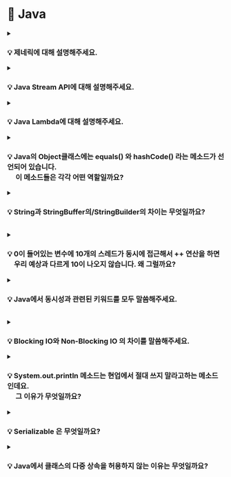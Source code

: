 # 📃 Java


<details>
<summary><strong><h3> 💡 제네릭에 대해 설명해주세요. </h3></strong></summary>
<div markdown="1">

    클래스나 메소드에서 사용할 내부 데이터 타입을 컴파일 시에 미리 지정하는 방법

### 📌 제네릭은 왜 사용하나요?
- 제네릭은 컴파일 타임에 타입 검사를 실행하기 때문에, <strong>런타임에 타입 안정성</strong>을 보장한다.  
    (런타임에 발생할 수 있는 ClassCastException을 컴파일 타임에서 체크 가능)

- 제네릭은 미리 타입을 지정하기 때문에, 런타임 시점에서 반환 값에 대한 타입 변환 및 타입 검사에 들어가는 오버헤드를 줄일 수 있다.

<br>

### 📌 제네릭의 변성에 대해 설명해주세요.

    🔥 제네릭은 기본적으로 무공변이다.

    어떠한 T 타입의 공변성을 허용하려면 <? extend T>를 사용한다.
    어떠한 T 타입의 반공변성을 허용하려면 <? super T>를 사용한다.

<br>

### 📌변성과 공변/반공변/무공변에 대해 설명해주세요.

<strong>변성</strong>은 타입의 상속 계층 관계에서 서로 다른 타입 간에 어떤 관계가 있는지를 나타태는 지표이다.

<br>

<strong>공변</strong> : `S` 가 `T` 의 하위 타입이면,
`List<S>` 는 `List<T>` 의 하위 타입이다.

<strong>반공변</strong> : `S` 가 `T`의 하위 타입이면,
T[] 는 S[] 의 하위 타입이다. (공변의 반대) 
`List<T>` 는 `List<S>` 의 하위 타입이다. (공변의 반대)

<strong>무공변</strong> : `S` 와 `T` 는 서로 관계가 없다.
`List<S>` 와 `List<T>` 는 서로 다른 타입이다.

<br>

</div>
</details>

<details>
<summary><strong><h3> 💡 Java Stream API에 대해 설명해주세요.</h3></strong></summary>
<div markdown="1">
</div>

    Stream API는 컬렉션 / 배열에 저장된 요소들을 하나씩 참조하면서 반복적으로 처리할 수 있는 기능을 제공한다.


<br>

### 📌 Java Stream API의 특징에는 무엇이 있나요?


### 1️⃣ 원본의 데이터를 변경하지 않는다.
    Stream API는 원본 데이터를 복사하여 별도의 Stream을 생성하기 때문에 원본 데이터를 변경하지 않는다.


### 2️⃣ Stream은 일회용이다.

    재 사용이 가능한 Collection과 달리, Stream API는 일회용이다.  

만약 닫힌 Stream을 재 사용한다면 IllegalStateException이 발생하게 되므로, 재 사용이 필요한 경우에는 Stream을 다시 생성해주어야 한다.

<br>


### 3️⃣ 내부 반복으로 작업을 처리한다.
외부 반복을 통해 작업하는 Collection과 달리, Stream은 <strong>내부 반복</strong>을 통해 작업을 수행한다.

![Alt text](image-2.png)

    🔥 내부 반복자는 멀티 코어 CPU를 최대한 활용하기 위해, 요소들을 분배시켜 병렬적으로 작업 할 수 있다.

![Alt text](image-3.png)

<br>

### 4️⃣ Stream은 쉬운 병렬 처리를 지원한다.
    parallelStream() 메소드를 호출하여 병렬 Stream을 생성함으로써 손쉽게 병렬 처리할 수 있다.


### 5️⃣ Stream은 지연 연산을 수행한다.

    데이터 처리를 필요로 할 때까지 연산을 지연시키고, 필요한 연산만 수행하여 성능을 최적화할 수 있다.

<br>

스트림 파이프라인을 실행하게 되면 JVM은 곧바로 스트림 연산을 실행시키지 않는다.  

<br>


최소한의 필수적인 작업만을 수행하고자, 즉 지연 연산을 위한 준비작업을 수행한다. 
1. 스트림 파이프라인이 어떠한 중간 연산과 최종 연산으로 구성 되어 있는지 검사한다.  

2. 검사 결과를 바탕으로 JVM은 어떠한 방식으로 최적화를 진행할지 미리 계획하고, 그 계획에 따라 스트림의 개별 요소에 대한 스트림 연산을 수행하게 된다.
   
<br>

🔥 스트림에서 제공하는 최적화 전략으로는 <strong>루프 퓨전</strong>과 <strong>쇼트 서킷</strong>이 대표적이다.

<br>
<details>
<summary><strong>[루프 퓨전]</strong></summary>
<div markdown="1">

<br>

    Stream 파이프라인에서 연속적으로 체이닝된 복수의 스트림 연산을 하나의 연산 과정으로 병합시키는 방법
</div>
</details>

<br>
<details>
<summary><strong>[쇼트 서킷]</strong></summary>
<div markdown="1">
<br>

    불필요한 연산을 의도적으로 수행하지 않음으로써 실행 속도를 높이는 기법
    
    Ex) limit과 같은 쇼트 서킷 연산을 활용하여 스트림의 일부 요소들에 대한 연산을 완전히 생략한다.


<br>

</div>
</details>

<br>
<br>


### 📌 Stream과 for-loop의 성능 차이를 비교해 주세요.

    🔥 일반적으로 for-loop이 Stream보다 빠르다.


<br>

**🤷🏻‍♀️ 왜 for문이 더 빠를까?**

1. Stream은 <strong>매개변수를 통한 값 복사</strong>를 통해 원본 데이터의 불변성을 지원한다.  

    이로 인해 메모리 사용 증가, 복사로 인한 오버헤드 등으로 속도가 상대적으로 느리다.

<br>

2. <strong>Stream은 내부 최적화가 상대적으로 부족하다.</strong> 
   
    for-loop는 오래 전부터 사용되온 문법이기 때문에,
    for-loop에 대한 JIT Compiler의 내부 최적화가 잘 되어있는 반면
    
    Stream은 Java8 이후에 도입된 기능으로, 상대적으로 내부 최적화가 부족하기 때문이다.

<br>

### Stream 사용 시, for-loop 대비 속도 손실을 줄이려면

✅ Collection이 되는 스트림 소스의 크기가 충분히 크거나,     

✅ 컴퓨팅 연산이 CPU-intensive할 정도로 비용이 매우 비싸거나,    

✅ 병렬 스트림을 사용한다면, 스트림 소스인 Collection은 split하기 쉬운 자료 구조여야 하며, 연산이 stateful하지 않아야 한다.

<br>

🔥 가독성 / 유지 보수의 측면과 성능적인 측면을 고려해서 for-loop 또는 Stream을 선택해 사용하자.

<br>
</details>


<details>
<summary><strong><h3> 💡 Java Lambda에 대해 설명해주세요. </h3></strong></summary>
<div markdown="1">
<br>
    
    🔥 함수를 하나의 식으로 표현한 것

<br>

-  **[특징]**
   - 람다식 내에서 사용되는 지역변수는 final이 붙지 않아도 상수로 간주된다.
   - 람다식으로 선언된 변수 명은 다른 변수명과 중복될 수 없다.

<br>

-  **[장점]**  

   <strong> 🤷🏻‍♀️ Java Lambda는 왜 만들어졌고, 어느 때 주로 사용할까요? </strong>

   - 개발자의 의도가 명확히 드러나 가독성이 높아진다.
   - 함수를 만드는 과정 없이 한번에 처리할 수 있어 생산성이 높아진다.
   - 병렬 처리가 용이하다.

<br>

- **[단점]**
  -  람다를 사용하면서 만든 익명 함수는 재 사용이 불가능하다.
  - 디버깅 시 함수 콜 스택 추적이 다소 어렵다

<br>
<br>

### 📌 람다가 사용하는 지역변수는 왜 Effectively Final 이어야 하는가?

<br>

    🔥 지역 변수가 스택에 저장되기 때문에 람다식에서 외부 지역 변수 값을 바로 참조하는 것에 제약이 있어 복사된 값을 이용하게 되는데,   
       이때, 멀티 쓰레드 환경에서 복사 될/복사된 값이 변경 가능 할 경우 이로 인한 동시성 이슈에 대응할 수 없기 때문이다.

<br>
<br>


람다식에는 다음과 같은 규칙이 존재한다.

    1️⃣ 람다식은 외부 block 에 있는 변수에 접근할 수 있다.
    2️⃣ 외부 block 에 있는 변수가 지역 변수 일 경우 final 혹은 *effectively final 인 경우에만 접근이 가능하다

<br>

<details>
<summary><strong>[effectively final]</strong></summary>
<div markdown="1">

<br>

Java 8 에 추가된 syntactic sugar 일종으로, 초기화 된 이후 값이 한번도 변경되지 않았다면 effectively final 이라고 할 수 있다. 


effectively final 변수는 final 키워드가 붙어있지 않았지만 final 키워드를 붙힌 것과 동일하게 컴파일러에서 처리한다. 

</div>
</details>


<br>
<br>


외부 변수로 지역 변수를 이용하는 람다식(Local Capturing lambda)은 다음과 같은 특징이 있다.

<strong>1️⃣ 람다식에서 사용되는 외부 지역 변수는 복사본이다.</strong>   

    → 메소드 내 지역 변수를 참조하는 람다식을 리턴하는 메소드가 있을 경우, 메소드 block 이 끝나면 지역 변수가 스택에서 제거 되므로 추후에 람다식이 수행될 때 참조할 수 없다.
    → 지역 변수를 관리하는 스레드와 람다식이 실행되는 스레드가 다를 수 있다.

<br>

<strong>2️⃣ 🔥 final 혹은 effectively final인 지역 변수만 람다식에서 사용할 수 있다. </strong>

    람다식이 어떤 쓰레드에서 수행될지는 미리 알 수 없다. 
    이 얘기는 곧 외부 지역 변수를 다루는 쓰레드와 람다식이 수행되는 쓰레드가 다를 수 있다는 의미이다.
    
    지역 변수 값을 제어하는 스레드 A, 람다식을 수행되는 스레드 B 가 있다고 가정했을 때 문제는 다음과 같다.

    🙄 람다식에서 사용되는 외부 지역 변수 값이 가장 최신 값으로 복사되어 전달 됐는지 확신할 수 없다.
    왜냐하면 지역 변수는 변경될 수 있고, 지역 변수를 스레드 간에 동기화 해주는 것은 불가능 하기 때문이다. 

    이러한 문제점을 피하기 위해 람다에서 사용되는 외부 지역 변수는 전달되는 복사본이 변경되지 않은 최신 값 임을 보장하기 위해 fianl 혹은 effectively final 이어야 한다.


<br>

</div>
</details>



<details>
<summary><strong><h3> 💡 Java의 Object클래스에는 equals() 와 hashCode() 라는 메소드가 선언되어 있습니다.   
<br> &nbsp;&nbsp; &nbsp; 이 메소드들은 각각 어떤 역할일까요? </h3></strong></summary>
<div markdown="1">

<br>

    equals()는 두 객체의 동일성을 판별한다.
    hashCode()는 객체의 주소를 해싱하여 해시 값을 만든 후 반환한다.

- 두 객체의 <strong>주소</strong>가 같다면 두 객체는 <strong>동일</strong>하다.  
-  두 객체의 <strong>논리적 지위</strong>가 같다면 두 객체는 <strong>동등</strong>하다.

<br>

### 📌hashCode() 를 잘못 오버라이딩하면 Hash Collection의 성능이 떨어질 수가 있습니다. <br> &nbsp; &nbsp; &nbsp;어떤 케이스일 때 그럴 수 있을까요?

    equals()만 오버라이딩 한 경우, 두 객체가 equals()로 동등하지만 hashCode() 값이 다르다면 서로 다른 버킷에 저장될 수 있다.  
    ➡ 버킷에 저장되는 객체의 수 증가 
    ➡ equals() 비교를 수행하는 불필요한 연산도 증가
    ➡ Hash Collection의 조회 성능 저하


🔥 따라서, equals() 메서드를 오버라이딩한 경우에는 반드시 hashCode() 메서드도 함께 오버라이딩 해야한다.

<br>

<details>
<summary><strong>[ Hash Collection과 Hash 충돌 ]</strong></summary>
<div markdown="1">
<br>

Hash Collection은 **<key, value>** 형태로 데이터를 저장한다. 

버킷의 크기(M)는 한정되어 있기 때문에  **`hashCode()`** 를 이용해 key 값을 기준으로 만들어진 해시 값을 M으로 나눈 나머지를 버킷의 인덱스로 사용한다

`int index = x.hashCode() % M;`

<br>

따라서, **해시 충돌**이 발생할 수 있다. 

해시 충돌이 발생할 경우,

- jdk 8 이전 : Linked List 활용한다.

![Alt text](image-4.png)

<br>

- jdk 8 이후: Linked List와 Red Black Tree를 활용한다.  
(충돌 개수가 8개 초과이면 Tree로 변경,    
 &nbsp; 충돌 개수가 6개 미만이면 Linked List로 변경)

![Alt text](image-5.png)


<br>

버킷의 특정 인덱스에 해시 충돌이 존재하는 경우, **`equals()`** 메소드가 사용된다.

<br>

✅ 해시 충돌 상황에서, 객체를 삽입하는 경우

- equals()가 true인 객체가 있다면 해당 객체를 덮어쓴다.  
- equals()가 true인 객체가 없다면, 해당 Entry를 추가한다.  

<br>

✅ 해시 충돌 상황에서, 객체를 조회하는 경우

- equals()가 true인 객체가 있다면 해당 객체를 반환한다.  
- equals()가 true인 객체가 없다면, null을 반환한다.  

<br>
<br>
<br>

</div>
</details>

</div>
</details>


<details>
<summary><strong><h3> 💡 String과 StringBuffer의/StringBuilder의 차이는 무엇일까요?  </h3></strong></summary>
<div markdown="1">

<br>

    String은 불변 클래스이기 때문에 매 연산 시마다 새로운 문자열을 가진 String 인스턴스가 생성되지만,

    StringBuffer / StringBuilder는 가변 클래스이기 때문에 새로운 인스턴스의 생성 없이 문자열 연산이 가능하다.

<br>
<details>
<summary><strong>[ 더 알아보기 ]</strong></summary>
<div markdown="1">
<br>

String 자료형 만으로도, +연산이나 concat()으로 문자열을 추가할 수 있다.   
하지만, 기본적으로 **String 객체는 불변 클래스**이기 때문에 concat()은 동작 수행 후 매번 새로운 String 인스턴스를 반환하고,  
이는 자원 낭비와 성능 저하를 야기한다.

<br>

StringBuffer나 StringBuilder의 경우 버퍼의 크기를 유연하게 조절하는 **가변 클래스**이다.  
두 클래스는 내부적으로 버퍼(buffer)라고 하는 독립적인 공간을 가지기 때문에 버퍼 내에서 문자열 연산을 할 수 있도록 설계되어 있다.  
따라서, 자원 낭비가 없고, 연산 속도도 매우 빠르다는 특징이 있다.  
</div>
</details>

<br>
<details>
<summary><strong>[ 성능을 고려한 문자열 자료형 선택 ]</strong></summary>
<div markdown="1">
<br>

StringBuffer나 StringBuilder를 생성할 경우, buffer의 크기를 지정해줘야 한다.

StringBuffer나 StringBuilder에서 문자열 연산을 할 경우, 마찬가지로 버퍼의 크기를 조절하는 내부적인 연산이 필요하므로,  
많은 양의 문자열 수정이 아니라면 String 객체를 사용하는것이 오히려 나을 수 있다.  
또한, String 클래스는 크기가 고정되어 있으므로 단순한 조회 연산에서는 StringBuffer나 StringBuilder 클래스보다 빠르다.

즉, 문자열 연산 작업이 많을 경우에는 StringBuffer나 StringBuilder를, 그렇지 않은 경우에는 String을 사용하는 것이 좋다.
</div>
</details>

<br>

### 📌 StringBuffer와 StringBuilder의 차이는 무엇일까요?

<br>
    
     ✅ StringBuffer는 동기화를 지원하므로, 멀티 스레드 환경에서 안전하다.
     ✅ StringBuilder는 동기화를 지원하지 않으므로, 싱글 스레드 환경에서의 사용을 가정한다.

<br>

<strong> 🔥 StringBuffer는 메소드에서 synchronized 키워드를 사용하기 때문이다.</strong>
<br>
<details>
<summary><strong>[ Java의 synchronized 키워드 ]</strong></summary>
<div markdown="1">
<br>

synchronized 키워드는 여러 스레드가 동시에 공유 자원에 접근할려고 할 때,   
현재 데이터를 사용하고 있는 스레드를 제외한 나머지 스레드들이 데이터에 접근할 수 없도록 막는 역할을 수행한다.
</div>
</details>


<br>
<br>

### 📌 왜 동기화(synchronized)가 걸려있으면 느린걸까요?
<br>

동기화된 코드 블록이나 메서드는 여러 스레드 간에 상호배제를 위해 <strong>락(lock)</strong>을 사용한다.

1️⃣ 락을 획득하고 반환하는 과정, 스레드 간의 대기 및 깨움 작업 등은 프로그램의 실행 속도를 느리게 만들 수 있다.   

2️⃣ 동기화된 코드에서는 스레드 간의 경합이 발생하여 성능에 영향을 미칠 수 있다.

<br>

### 📌 싱글 스레드로 접근한다는 가정하에선 "StringBuffer" 와 "StringBuilder" 의 성능이 똑같을까요?
    
<br>    


싱글 스레드에서는 스레드 간의 경합이 발생하지 않지만, synchronized 키워드로 동기화된 블록에 진입할 경우,  
<strong>여전히 락을 획득하고 작업을 수행한 후 락을 반환하는 과정</strong>을 거치기 때문에 추가적인 <strong>오버헤드</strong>를 초래한다.

<br>

🔥 따라서, 싱글 스레드 환경에서는 StringBuilder의 성능이 더 좋다.

<br>

    🤷🏻‍♀️ 흐음 포인트)

    싱글 스레드 환경이거나, 비동기를 사용할 일이 없으면 StringBuilder를 쓰는 것이 이상적이라 할 수 있다.
    하지만 현업에서, 자바 어플리케이션은 대부분 멀티 스레드 환경에서 돌아가기 때문에 Thread Safe를 지원하는 StringBuffer로 통일하여 코딩하는것이 좋다. 
    (StringBuffer 와 StringBuilder 속도 차이는 미미하다고 한다.)

</div>
</details>

<br>


<details>
<summary><strong><h3> 💡 0이 들어있는 변수에 10개의 스레드가 동시에 접근해서 ++ 연산을 하면 <br> &nbsp; &nbsp; 우리 예상과 다르게 10이 나오지 않습니다. 왜 그럴까요? </h3></strong></summary>
<div markdown="1">

    🔥 여러 스레드가 동시에 변수에 접근하여 증가 연산을 수행할 때, 
       경쟁 상태(race condition)로 인해 예상과 다른 결과가 나타날 수 있다.

<br>
    
### 📌 경쟁 상태는 무엇인가요?
    
    🔥 경쟁 상태는 여러 스레드가 공유된 자원에 동시에 접근할 때 발생하는 문제이다.

    예를 들어, 여러 스레드가 동시에 변수에 접근하여 값을 증가시키는 경우,
    스레드 간의 실행 순서나 시간 차 등에 따라 의도하지 않은 결과가 발생할 수 있다.
    
<br>


### 📌 ++ 연산은 구체적으로 어떤 행위들로 이루어져 있을까요?

++ 연산은 다음 세 가지 단계로 구성된다.
  
   1. 메모리에서 해당 값을 가져온다.  
   2. 해당 값에 1을 더한다.  
   3. 더한 값을 메모리에 덮어 씌운다.  

<br>

➡ 이 단계들은 각각의 스레드에 의해 수행되지만, 스레드들은 **동시에** 이러한 단계를 수행한다.  
➡  따라서, 이러한 상황에서 **스레드 간의 실행 순서와 시간 차**에 따라 예상과 다른 결과가 나타날 수 있다.

<br>

### 📌 이 문제를 해결하려면 어떻게 해야할까요?

    🔥 경쟁 상태를 해결하기 위해 동기화 기법을 사용할 수 있다.

**동기화**를 통해 스레드 간 **상호 배제**를 보장하고, 정확한 실행 순서를 유지할 수 있다.     
<br>

예를 들면, **상호 배제**를 위해 **락(lock)** 이라는 동기화 기법을 사용하여 한 번에 하나의 스레드만 변수에 접근하도록 제어할 수 있다.   
(+ 다른 동기화 기법으로는 세마포어와, 뮤텍스가 있다.)


<br>

### 📌 `synchronized` 키워드는 이 문제를 어떻게 해결하는걸까요?

    1️⃣ `synchronized` 키워드를 사용하면 메소드나 코드 블록을 동기화할 수 있다.  
    2️⃣ 동기화된 메소드나 코드 블록에는 오직 하나의 스레드만 접근할 수 있으며, 다른 스레드는 대기 상태에 있게 된다.  
    3️⃣ 진입한 스레드가 연산을 수행하고 나면, 다른 스레드들은 대기 상태에서 벗어나서 순차적으로 실행된다.  

    ➡ 이를 통해 스레드 간의 경쟁 상태를 방지하고, 정확한 실행 순서를 유지할 수 있다.

<br>
<br>

</div>
</details>

<details>
<summary><strong><h3> 💡 Java에서 동시성과 관련된 키워드를 모두 말씀해주세요. </h3></strong></summary>
<div markdown="1">

    🔥 동시성과 관련된 예약어에는 synchronized와 volatile가 있다.

<br>

### 📌 **`volatile` 키워드는 어떤 키워드일까요?**

<br>

volatile 키워드는 변수를 '**Main Memory**에 저장하겠다고 명시하는 것이다.  
→ avolatile 키워드는 Java 변수를 Main Memory에 저장하고, 읽어오기 때문에, **변수 값 불일치 문제**를 해결할 수 있다. **(가시성 보장 O)**

<br>

### 📌 **`volatile`** 키워드는 `가시성`을 보장해준다고 하는데, 이게 어떤 말일까요?

<br>

**🤷🏻‍♀️ `volatile` 키워드를 사용하지 않는다면?**

멀티 스레드 환경에서는 작업을 수행하는 동안, `성능 향상`을 위해 Main Memory에서 읽은 변수 값을 CPU Cache에 저장한다.  
따라서, 각 CPU Cache에 저장된 값이 다르기 때문에 스레드가 변수 값을 읽어올 때 **변수 값 불일치 문제**가 발생하게 된다. **(가시성 보장 X)**

![Alt text](image-7.png)


<br>


**[ 동기화의 기능 ]**

1. 배타적 실행을 보장한다. (**상호 배제** ⇒ **`syncronized`**)

2. 한 스레드에서 발생한 변수의 변경 사항이 다른 스레드에게 즉시 반영되어        
    최신 값을 얻을 수 있도록 한다. (**가시성** ⇒ **`volatile`**)

🔥  
**`syncronized`** **상호 배제**와 **가시성**을 모두 지원한다.  
⇒ lock을 통해 상호 배제 지원  
⇒ 코드 블록에 진입하기 전 CPU Cache와 Main Memory 값을 동기화 하여 가시성 지원

**`volatile` 가시성**만을 지원한다.  
⇒ 변수에 대한 read / write작업이 **Main Memory**에서 이루어짐을 명시하여 가시성 지원


<br>

### 📌 volatile은 어떤 상황에서 쓸 수 있을까요?

   1. 멀티 스레드 환경에서 하나의 스레드만 변수를 read / write하고, 나머지 스레드는 read만 하는 상황에서   
**가시성**을 보장해야 할 때 사용한다.  
    ⇒  여러 스레드가 write하는 상황에서 **`volatile`** 는 적합하지 않으며, 이 경우 **`synchronized`** 를 사용해 상호 배제를 보장해야 한다.

   2. CPU Cache보다 Main Memory 에서 read / wirte 비용이 더 크기 때문에 **가시성**을 보장해야 하는 경우에만 **`volatile`** 를 사용하는 것이 좋다.


   3. **`volatile`** 로 선언된 변수가 있는 코드는 최적화되지 않으므로, **가시성**이 중요한 경우에만 사용하는 것이 좋다.


</div>
</details>

<br>


<details>
<summary><strong><h3> 💡 Blocking IO와 Non-Blocking IO 의 차이를 말씀해주세요. </h3></strong></summary>
<div markdown="1">
<br>

    어떤 스레드가 I/O 작업을 요청한 경우,
    Blocking I/O ➡ I/O 작업이 완료될 때까지 대기하면서 다른 작업을 수행하지 못한다.
    Non-Blocking I/O ➡ I/O 작업을 시작한 후에도 다른 작업을 수행할 수 있다.

<br>

### 📌 Blocking I/O 가 일어나면 스레드에는 무슨 일이 생길까요?

    1️⃣ 스레드가 블로킹 I/O 작업을 요청한다.
    2️⃣ 커널은 I/O 작업을 시작하도록 요청받는다.
    3️⃣ 해당 스레드는 I/O 작업의 완료를 기다리는 동안 대기 상태에 머무르게 된다.  
    4️⃣ I/O 작업이 완료되면 커널은 스레드에게 작업 결과를 반환한다.
    5️⃣ 스레드는 작업 결과를 받아온 후 다음 동작을 수행한다.  


<br>

### 📌 스레드가 멈춰있는 동안 CPU는 어떻게 될까요?  

<br>

### 🤷🏻‍♀️ 블로킹 I/O가 발생하여 스레드가 대기 상태에 머물러 있는 동안..
<hr>

### **싱글 스레드 환경에서는,**  
다른 작업을 수행할 수 있는 스레드가 없으므로, **CPU는 아무 작업도 수행하지 않는다.**    
I/O 작업이 완료되면 스레드는 작업 결과를 받아온 후 다음 동작을 수행한다.

<br>

### **멀티 스레드 환경에서는,**  
CPU는 **다른 실행 가능한 스레드에게 CPU 시간을 할당하여 다른 작업을 수행한다.**    
I/O 작업이 완료된 스레드는 실행 대기 상태로 전환되어 CPU 시간을 기다리다가,  
CPU 스케줄러가 해당 스레드에게 CPU 시간을 할당할 때, 작업 결과를 받아온 후 다음 동작을 수행한다.

<br>

### 📌 스레드를 늘리면 단점이 무엇일까요?

- 자원 사용량 증가
- 컨텍스트 스위칭 비용 증가
- 관리 및 디버깅의 어려움


<br>

<details>
<summary><strong>[ 톰캣은 어떻게 Blocking I/O 방식을 사용하면서도 CPU 활용을 향상 시키고,  많은 스레드 사용의 단점을 극복했을까? ]</strong></summary>
<div markdown="1">

<br>

**톰캣은 일반적으로 Blocking I/O 방식을 사용하기 때문에 CPU 활용을 향상시키기 위해 수백 개의 스레드를 활용한다.**

그러나 스레드를 너무 많이 생성하는 것은 위와 같은 단점을 가질 수 있다.

이를 극복하기 위해 톰캣은 **스레드 풀(Thread Pool)** 을 활용한다.  
스레드 풀을 통해 미리 생성된 스레드들을 관리하고, 요청이 들어올 때마다 해당 스레드를 할당하여 작업을 처리한다.   
작업 처리가 완료되면 스레드는 풀로 반환되어 재사용 된다.

스레드 풀을 사용함으로써 스레드 생성 및 제거에 따른 오버헤드를 줄이고, 자원을 효율적으로 활용할 수 있다.   
또한, 스레드 관리와 디버깅이 용이해지며 작업 처리를 조절할 수 있는 작업 큐와의 결합도 가능하다.

<br>
<br>
<br>

</div>
</details>
  
</div>
</details>



<details>
<summary><strong><h3> 💡 System.out.println 메소드는 현업에서 절대 쓰지 말라고하는 메소드인데요. <br> &nbsp;&nbsp;&nbsp;&nbsp; 그 이유가 무엇일까요? </h3></strong></summary>
<div markdown="1">

<br>

    System.out.println()은 Java에서 표준 출력을 위해 사용되는 메서드 중 하나로,

    ✅ Blocking I/O 방식으로 작동한다.
    ✅ println()에서 내부적으로 호출하는 newLine()은 syncronized 메소드이다.

<br>

이러한 이유로, 현업에서는 System.out.println 대신 **Log4j나 SLF4J와 같은 로깅 프레임워크**를 사용하는 것이 권장된다.  

로깅 프레임워크는 출력 레벨을 설정할 수 있어서 필요한 정보만 출력할 수 있으며, 출력 방법도 다양하게 설정할 수 있어서 유연성이 높다.   
또한, 멀티스레드 환경에서도 안전하게 사용할 수 있다.


<br>

### 📌 synchronized 가 Blocking IO 와 만나면 어떻게 환장의 성능하락을 만들 수 있는걸까요?  

<br>

synchronized 블록은 한 번에 하나의 스레드만이 진입할 수 있는 **임계 영역**으로 제한되고,   
**synchronized 블록 내에서 Blocking I/O 호출이 발생하면** 스레드는 해당 I/O 작업이 완료될 때까지 기다려야 한다.    

syncronized 블록은 임계 영역이므로, **다른 스레드 역시 해당 블록에 접근할 때 대기**해야 한다.  
결과적으로, 다른 스레드들은 해당 블록에 접근하기 위해 블로킹 작업이 완료될 때까지 기다려야 하므로 CPU 자원이 낭비되며,   
프로그램의 처리량이 감소할 수 있다.  

특히, Blocking I/O를 자주 수행하거나, 많은 스레드가 동시에 Blocking I/O를 사용하는 경우 이러한 성능 저하가 더욱 두드러질 수 있다.

<br>
<br>


</div>
</details>




<details>
<summary><strong><h3>💡 Serializable 은 무엇일까요? </h3></strong></summary>
<div markdown="1">
<br>

    🔥  자바 직렬화 기능을 사용할 수 있도록 하는 마커 인터페이스이다.
    
<br>


### 📌 직렬화 / 역직렬화란 무엇인가요?

    🔥 객체를 바이트 스트림으로 변환하는 과정을 직렬화라고 한다.
       반대로, 바이트 스트림을 객체로 변환하는 과정은 역직렬화라고 한다.  

<br>

### 📌 직렬화의 포맷엔 무엇이 있을까요?

    JSON, XML, ETC ....

</div>
</details>


<details>
<summary><strong><h3> 💡 Java에서 클래스의 다중 상속을 허용하지 않는 이유는 무엇일까요?</h3></strong></summary>
<div markdown="1">

<br>

    🔥 클래스의 다중 상속을 지원하면 다이아몬드 문제가 발생할 수 있기 때문이다.


![Alt text](image-9.png)

1️⃣ Person 클래스는 추상 클래스로, **`walk()`** 라는 추상 메소드를 정의하고 있다고 가정하자.  
2️⃣ Father 클래스와 Mother 클래스는 Person 클래스를 상속받아, **`walk()`** 라는 추상 메소드를 오버라이딩하여, 각각 구현하고 있다.  
3️⃣ Child 클래스가 Fater 클래스와 Mother 클래스를 다중 상속 받고 있다면?   
4️⃣  Child 클래스의 walk()는 Father 클래스의 walK()와 Mother 클래스의 walk() 중 어떤 것을 상속 받아야 할까? 🤷🏻‍♀️

➡ **`컴파일 에러`**
### **다이아몬드 문제 🙄** 

 <br>


### 📌 인터페이스는 다중 상속이 가능한데, 클래스만 다중 상속을 허용하지 않은 이유가 있을까요?

    ✅ 클래스의 경우
    다중 상속 시 메소드의 구현 내용 충돌로 인해 다이아몬드 문제가 발생할 소지가 있지만 

    ✅ 인터페이스의 경우
    메소드의 선언부만 작성하고 구현부는 작성하지 않기 때문에,
    다중 상속으로 메소드가 겹치더라도 실질적인 구현은 클래스에서 담당하므로
    다이아몬드 문제가 발생할 소지가 없다.
    
    이러한 이유로, 인터페이스는 다중 상속이 허용되고, 클래스는 다중 상속이 허용되지 않는다.

</div>
</details>